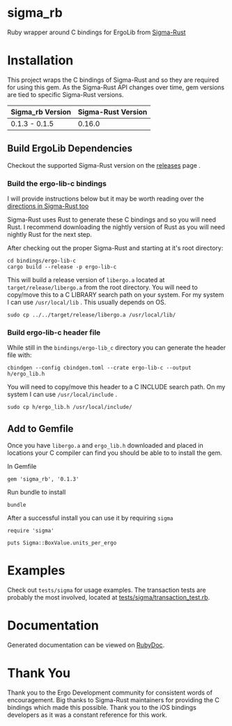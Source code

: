 # sigma_rb
Ruby wrapper around C bindings for ErgoLib from [Sigma-Rust](https://github.com/ergoplatform/sigma-rust)

# Installation
This project wraps the C bindings of Sigma-Rust and so they are required for using this gem. As the Sigma-Rust API changes over time, gem versions are tied to specific Sigma-Rust versions.

| Sigma_rb Version | Sigma-Rust Version |
| ---------------- | -------------------|
| 0.1.3 - 0.1.5            | 0.16.0             |


## Build ErgoLib Dependencies
Checkout the supported Sigma-Rust version on the [releases](https://github.com/ergoplatform/sigma-rust/releases) page .

### Build the ergo-lib-c bindings
I will provide instructions below but it may be worth reading over the [directions in Sigma-Rust too](https://github.com/ergoplatform/sigma-rust/tree/develop/bindings/ergo-lib-c)  

Sigma-Rust uses Rust to generate these C bindings and so you will need Rust. I recommend downloading the nightly version of Rust as you will need nightly Rust for the next step.   

After checking out the proper Sigma-Rust and starting at it's root directory:
```
cd bindings/ergo-lib-c
cargo build --release -p ergo-lib-c
```

This will build a release version of `libergo.a` located at `target/release/libergo.a` from the root directory.  You will need to copy/move this to a C LIBRARY search path on your system. For my system I can use `/usr/local/lib` . This usually depends on OS.   

```
sudo cp ../../target/release/libergo.a /usr/local/lib/
```  

### Build ergo-lib-c header file
While still in the `bindings/ergo-lib_c` directory you can generate the header file with:
```
cbindgen --config cbindgen.toml --crate ergo-lib-c --output h/ergo_lib.h
```

You will need to copy/move this header to a C INCLUDE search path. On my system I can use `/usr/local/include` .  
```  
sudo cp h/ergo_lib.h /usr/local/include/
```

## Add to Gemfile
Once you have `libergo.a` and `ergo_lib.h` downloaded and placed in locations your C compiler can find you should be able to to install the gem.  

In Gemfile
```
gem 'sigma_rb', '0.1.3'
```

Run bundle to install
```
bundle
```

After a successful install you can use it by requiring `sigma`  
```
require 'sigma'

puts Sigma::BoxValue.units_per_ergo
```

# Examples
Check out `tests/sigma` for usage examples. The transaction tests are probably the most involved, located at [tests/sigma/transaction_test.rb](https://github.com/thedlop/sigma_rb/blob/master/tests/sigma/transaction_test.rb).  

# Documentation
Generated documentation can be viewed on [RubyDoc](https://www.rubydoc.info/gems/sigma_rb). 

# Thank You
Thank you to the Ergo Development community for consistent words of encouragement. Big thanks to Sigma-Rust maintainers for providing the C bindings which made this possible. Thank you to the iOS bindings developers as it was a constant reference for this work.
